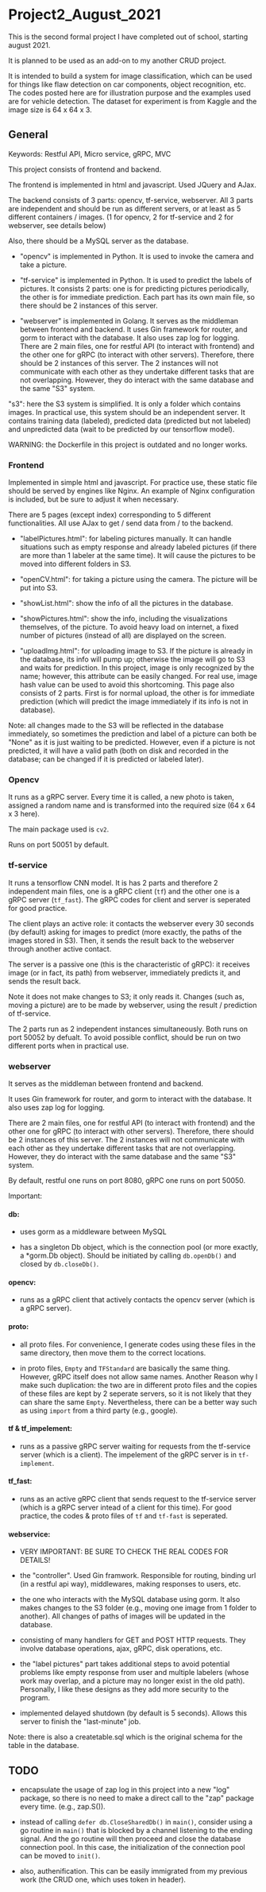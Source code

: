 # Project2_August_2021
This is the second formal project I have completed out of school, starting august 2021. 

It is planned to be used as an add-on to my another CRUD project.

It is intended to build a system for image classification, which can be used for things like flaw detection on car components, object recognition, etc. The codes posted here are for illustration purpose and the examples used are for vehicle detection. The dataset for experiment is from Kaggle and the image size is 64 x 64 x 3.

## General

Keywords: Restful API, Micro service, gRPC, MVC

This project consists of frontend and backend. 

The frontend is implemented in html and javascript. Used JQuery and AJax.

The backend consists of 3 parts: opencv, tf-service, webserver. All 3 parts are independent and should be run as different servers, or at least as 5 different containers / images. (1 for opencv, 2 for tf-service and 2 for webserver, see details below) 

Also, there should be a MySQL server as the database.

* "opencv" is implemented in Python. It is used to invoke the camera and take a picture.

* "tf-service" is implemented in Python. It is used to predict the labels of pictures. It consists 2 parts: one is for predicting pictures periodically, the other is for immediate prediction. Each part has its own main file, so there should be 2 instances of this server.

* "webserver" is implemented in Golang. It serves as the middleman between frontend and backend. It uses Gin framework for router, and gorm to interact with the database. It also uses zap log for logging. There are 2 main files, one for restful API (to interact with frontend) and the other one for gRPC (to interact with other servers). Therefore, there should be 2 instances of this server. The 2 instances will not communicate with each other as they undertake different tasks that are not overlapping. However, they do interact with the same database and the same "S3" system.

"s3": here the S3 system is simplified. It is only a folder which contains images. In practical use, this system should be an independent server. It contains training data (labeled), predicted data (predicted but not labeled) and unpredicted data (wait to be predicted by our tensorflow model). 

WARNING: the Dockerfile in this project is outdated and no longer works.

### Frontend
Implemented in simple html and javascript. For practice use, these static file should be served by engines like Nginx. An example of Nginx configuration is included, but be sure to adjust it when necessary.

There are 5 pages (except index) corresponding to 5 different functionalities. All use AJax to get / send data from / to the backend. 

* "labelPictures.html": for labeling pictures manually. It can handle situations such as empty response and already labeled pictures (if there are more than 1 labeler at the same time). It will cause the pictures to be moved into different folders in S3.

* "openCV.html": for taking a picture using the camera. The picture will be put into S3.

* "showList.html": show the info of all the pictures in the database.

* "showPictures.html": show the info, including the visualizations themselves, of the picture. To avoid heavy load on internet, a fixed number of pictures (instead of all) are displayed on the screen.

* "uploadImg.html": for uploading image to S3. If the picture is already in the database, its info will pump up; otherwise the image will go to S3 and waits for prediction. In this project, image is only recognized by the name; however, this attribute can be easily changed. For real use, image hash value can be used to avoid this shortcoming. This page also consists of 2 parts. First is for normal upload, the other is for immediate prediction (which will predict the image immediately if its info is not in database).

Note: all changes made to the S3 will be reflected in the database immediately, so sometimes the prediction and label of a picture can both be "None" as it is just waiting to be predicted. However, even if a picture is not predicted, it will have a valid path (both on disk and recorded in the database; can be changed if it is predicted or labeled later).

### Opencv
It runs as a gRPC server. Every time it is called, a new photo is taken, assigned a random name and is transformed into the required size (64 x 64 x 3 here).

The main package used is `cv2`.

Runs on port 50051 by default.

### tf-service
It runs a tensorflow CNN model. It is has 2 parts and therefore 2 independent main files, one is a gRPC client (`tf`) and the other one is a gRPC server (`tf_fast`). The gRPC codes for client and server is seperated for good practice.

The client plays an active role: it contacts the webserver every 30 seconds (by default) asking for images to predict (more exactly, the paths of the images stored in S3). Then, it sends the result back to the webserver through another active contact.

The server is a passive one (this is the characteristic of gRPC): it receives image (or in fact, its path) from webserver, immediately predicts it, and sends the result back.

Note it does not make changes to S3; it only reads it. Changes (such as, moving a picture) are to be made by webserver, using the result / prediction of tf-service.

The 2 parts run as 2 independent instances simultaneously. Both runs on port 50052 by defualt. To avoid possible conflict, should be run on two different ports when in practical use.

### webserver
It serves as the middleman between frontend and backend. 

It uses Gin framework for router, and gorm to interact with the database. It also uses zap log for logging. 

There are 2 main files, one for restful API (to interact with frontend) and the other one for gRPC (to interact with other servers). Therefore, there should be 2 instances of this server. The 2 instances will not communicate with each other as they undertake different tasks that are not overlapping. However, they do interact with the same database and the same "S3" system.

By default, restful one runs on port 8080, gRPC one runs on port 50050.

Important:

#### db:

* uses gorm as a middleware between MySQL

* has a singleton Db object, which is the connection pool (or more exactly, a *gorm.Db object). Should be initiated by calling `db.openDb()` and closed by `db.closeDb()`.

#### opencv:

* runs as a gRPC client that actively contacts the opencv server (which is a gRPC server).

#### proto:

* all proto files. For convenience, I generate codes using these files in the same directory, then move them to the correct locations.

* in proto files, `Empty` and `TFStandard` are basically the same thing. However, gRPC itself does not allow same names. Another Reason why I make such duplication: the two are in different proto files and the copies of these files are kept by 2 seperate servers, so it is not likely that they can share the same `Empty`. Nevertheless, there can be a better way such as using `import` from a third party (e.g., google).

#### tf & tf_impelement:

* runs as a passive gRPC server waiting for requests from the tf-service server (which is a client). The impelement of the gRPC server is in `tf-implement`.

#### tf_fast:

* runs as an active gRPC client that sends request to the tf-service server (which is a gRPC server intead of a client for this time). For good practice, the codes & proto files of `tf` and `tf-fast` is seperated.

#### webservice:

* VERY IMPORTANT: BE SURE TO CHECK THE REAL CODES FOR DETAILS!

* the "controller". Used Gin framwork. Responsible for routing, binding url (in a restful api way), middlewares, making responses to users, etc. 

* the one who interacts with the MySQL database using gorm. It also makes changes to the S3 folder (e.g., moving one image from 1 folder to another). All changes of paths of images will be updated in the database.

* consisting of many handlers for GET and POST HTTP requests. They involve database operations, ajax, gRPC, disk operations, etc.

* the "label pictures" part takes additional steps to avoid potential problems like empty response from  user and multiple labelers (whose work may overlap, and a picture may no longer exist in the old path). Personally, I like these designs as they add more security to the program. 

* implemented delayed shutdown (by default is 5 seconds). Allows this server to finish the "last-minute" job.

Note: there is also a createtable.sql which is the original schema for the table in the database.

## TODO 

* encapsulate the usage of zap log in this project into a new "log" package, so there is no need to make a direct call to the "zap" package every time. (e.g., zap.S()).

* instead of calling `defer db.CloseSharedDb()` in `main()`, consider using a go routine in `main()` that is blocked by a channel listening to the ending signal. And the go routine will then proceed and close the database connection pool. In this case, the initialization of the connection pool can be moved to `init()`.

* also, authenification. This can be easily immigrated from my previous work (the CRUD one, which uses token in header).